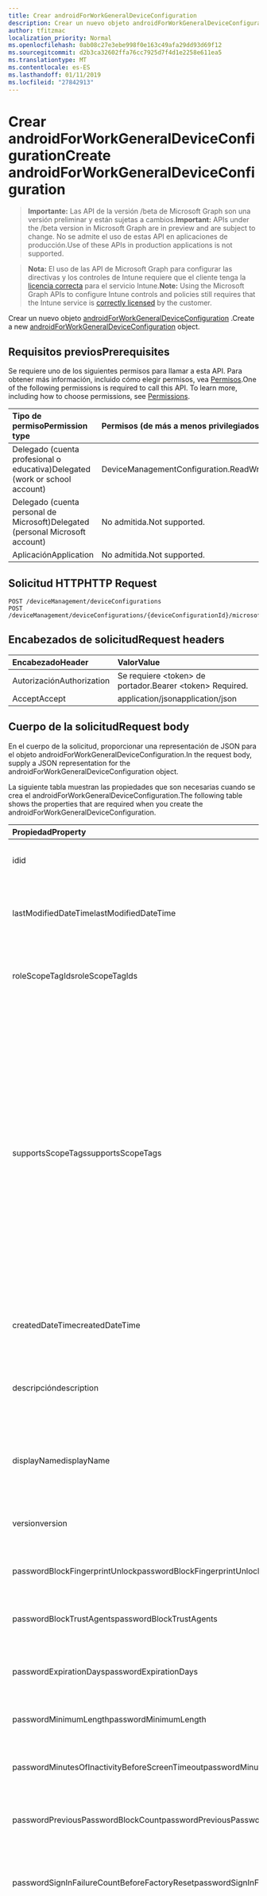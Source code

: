 ```yaml
---
title: Crear androidForWorkGeneralDeviceConfiguration
description: Crear un nuevo objeto androidForWorkGeneralDeviceConfiguration.
author: tfitzmac
localization_priority: Normal
ms.openlocfilehash: 0ab08c27e3ebe998f0e163c49afa29dd93d69f12
ms.sourcegitcommit: d2b3ca32602ffa76cc7925d7f4d1e2258e611ea5
ms.translationtype: MT
ms.contentlocale: es-ES
ms.lasthandoff: 01/11/2019
ms.locfileid: "27842913"
---
```

# <a name="create-androidforworkgeneraldeviceconfiguration"></a><span data-ttu-id="23d83-103">Crear androidForWorkGeneralDeviceConfiguration</span><span class="sxs-lookup"><span data-stu-id="23d83-103">Create androidForWorkGeneralDeviceConfiguration</span></span>

> <span data-ttu-id="23d83-104">**Importante:** Las API de la versión /beta de Microsoft Graph son una versión preliminar y están sujetas a cambios.</span><span class="sxs-lookup"><span data-stu-id="23d83-104">**Important:** APIs under the /beta version in Microsoft Graph are in preview and are subject to change.</span></span> <span data-ttu-id="23d83-105">No se admite el uso de estas API en aplicaciones de producción.</span><span class="sxs-lookup"><span data-stu-id="23d83-105">Use of these APIs in production applications is not supported.</span></span>

> <span data-ttu-id="23d83-106">**Nota:** El uso de las API de Microsoft Graph para configurar las directivas y los controles de Intune requiere que el cliente tenga la [licencia correcta](https://go.microsoft.com/fwlink/?linkid=839381) para el servicio Intune.</span><span class="sxs-lookup"><span data-stu-id="23d83-106">**Note:** Using the Microsoft Graph APIs to configure Intune controls and policies still requires that the Intune service is [correctly licensed](https://go.microsoft.com/fwlink/?linkid=839381) by the customer.</span></span>

<span data-ttu-id="23d83-107">Crear un nuevo objeto [androidForWorkGeneralDeviceConfiguration](../resources/intune-deviceconfig-androidforworkgeneraldeviceconfiguration.md) .</span><span class="sxs-lookup"><span data-stu-id="23d83-107">Create a new [androidForWorkGeneralDeviceConfiguration](../resources/intune-deviceconfig-androidforworkgeneraldeviceconfiguration.md) object.</span></span>
## <a name="prerequisites"></a><span data-ttu-id="23d83-108">Requisitos previos</span><span class="sxs-lookup"><span data-stu-id="23d83-108">Prerequisites</span></span>
<span data-ttu-id="23d83-p102">Se requiere uno de los siguientes permisos para llamar a esta API. Para obtener más información, incluido cómo elegir permisos, vea [Permisos](/graph/permissions-reference).</span><span class="sxs-lookup"><span data-stu-id="23d83-p102">One of the following permissions is required to call this API. To learn more, including how to choose permissions, see [Permissions](/graph/permissions-reference).</span></span>

|<span data-ttu-id="23d83-111">Tipo de permiso</span><span class="sxs-lookup"><span data-stu-id="23d83-111">Permission type</span></span>|<span data-ttu-id="23d83-112">Permisos (de más a menos privilegiados)</span><span class="sxs-lookup"><span data-stu-id="23d83-112">Permissions (from most to least privileged)</span></span>|
|:---|:---|
|<span data-ttu-id="23d83-113">Delegado (cuenta profesional o educativa)</span><span class="sxs-lookup"><span data-stu-id="23d83-113">Delegated (work or school account)</span></span>|<span data-ttu-id="23d83-114">DeviceManagementConfiguration.ReadWrite.All</span><span class="sxs-lookup"><span data-stu-id="23d83-114">DeviceManagementConfiguration.ReadWrite.All</span></span>|
|<span data-ttu-id="23d83-115">Delegado (cuenta personal de Microsoft)</span><span class="sxs-lookup"><span data-stu-id="23d83-115">Delegated (personal Microsoft account)</span></span>|<span data-ttu-id="23d83-116">No admitida.</span><span class="sxs-lookup"><span data-stu-id="23d83-116">Not supported.</span></span>|
|<span data-ttu-id="23d83-117">Aplicación</span><span class="sxs-lookup"><span data-stu-id="23d83-117">Application</span></span>|<span data-ttu-id="23d83-118">No admitida.</span><span class="sxs-lookup"><span data-stu-id="23d83-118">Not supported.</span></span>|

## <a name="http-request"></a><span data-ttu-id="23d83-119">Solicitud HTTP</span><span class="sxs-lookup"><span data-stu-id="23d83-119">HTTP Request</span></span>
<!-- {
  "blockType": "ignored"
}
-->
``` http
POST /deviceManagement/deviceConfigurations
POST /deviceManagement/deviceConfigurations/{deviceConfigurationId}/microsoft.graph.windowsDomainJoinConfiguration/networkAccessConfigurations
```

## <a name="request-headers"></a><span data-ttu-id="23d83-120">Encabezados de solicitud</span><span class="sxs-lookup"><span data-stu-id="23d83-120">Request headers</span></span>
|<span data-ttu-id="23d83-121">Encabezado</span><span class="sxs-lookup"><span data-stu-id="23d83-121">Header</span></span>|<span data-ttu-id="23d83-122">Valor</span><span class="sxs-lookup"><span data-stu-id="23d83-122">Value</span></span>|
|:---|:---|
|<span data-ttu-id="23d83-123">Autorización</span><span class="sxs-lookup"><span data-stu-id="23d83-123">Authorization</span></span>|<span data-ttu-id="23d83-124">Se requiere &lt;token&gt; de portador.</span><span class="sxs-lookup"><span data-stu-id="23d83-124">Bearer &lt;token&gt; Required.</span></span>|
|<span data-ttu-id="23d83-125">Accept</span><span class="sxs-lookup"><span data-stu-id="23d83-125">Accept</span></span>|<span data-ttu-id="23d83-126">application/json</span><span class="sxs-lookup"><span data-stu-id="23d83-126">application/json</span></span>|

## <a name="request-body"></a><span data-ttu-id="23d83-127">Cuerpo de la solicitud</span><span class="sxs-lookup"><span data-stu-id="23d83-127">Request body</span></span>
<span data-ttu-id="23d83-128">En el cuerpo de la solicitud, proporcionar una representación de JSON para el objeto androidForWorkGeneralDeviceConfiguration.</span><span class="sxs-lookup"><span data-stu-id="23d83-128">In the request body, supply a JSON representation for the androidForWorkGeneralDeviceConfiguration object.</span></span>

<span data-ttu-id="23d83-129">La siguiente tabla muestran las propiedades que son necesarias cuando se crea el androidForWorkGeneralDeviceConfiguration.</span><span class="sxs-lookup"><span data-stu-id="23d83-129">The following table shows the properties that are required when you create the androidForWorkGeneralDeviceConfiguration.</span></span>

|<span data-ttu-id="23d83-130">Propiedad</span><span class="sxs-lookup"><span data-stu-id="23d83-130">Property</span></span>|<span data-ttu-id="23d83-131">Tipo</span><span class="sxs-lookup"><span data-stu-id="23d83-131">Type</span></span>|<span data-ttu-id="23d83-132">Descripción</span><span class="sxs-lookup"><span data-stu-id="23d83-132">Description</span></span>|
|:---|:---|:---|
|<span data-ttu-id="23d83-133">id</span><span class="sxs-lookup"><span data-stu-id="23d83-133">id</span></span>|<span data-ttu-id="23d83-134">Cadena</span><span class="sxs-lookup"><span data-stu-id="23d83-134">String</span></span>|<span data-ttu-id="23d83-135">Clave de la entidad.</span><span class="sxs-lookup"><span data-stu-id="23d83-135">Key of the entity.</span></span> <span data-ttu-id="23d83-136">Heredado de [deviceConfiguration](../resources/intune-deviceconfig-deviceconfiguration.md)</span><span class="sxs-lookup"><span data-stu-id="23d83-136">Inherited from [deviceConfiguration](../resources/intune-deviceconfig-deviceconfiguration.md)</span></span>|
|<span data-ttu-id="23d83-137">lastModifiedDateTime</span><span class="sxs-lookup"><span data-stu-id="23d83-137">lastModifiedDateTime</span></span>|<span data-ttu-id="23d83-138">DateTimeOffset</span><span class="sxs-lookup"><span data-stu-id="23d83-138">DateTimeOffset</span></span>|<span data-ttu-id="23d83-139">Fecha y hora en la que se modificó el objeto por última vez.</span><span class="sxs-lookup"><span data-stu-id="23d83-139">DateTime the object was last modified.</span></span> <span data-ttu-id="23d83-140">Heredado de [deviceConfiguration](../resources/intune-deviceconfig-deviceconfiguration.md)</span><span class="sxs-lookup"><span data-stu-id="23d83-140">Inherited from [deviceConfiguration](../resources/intune-deviceconfig-deviceconfiguration.md)</span></span>|
|<span data-ttu-id="23d83-141">roleScopeTagIds</span><span class="sxs-lookup"><span data-stu-id="23d83-141">roleScopeTagIds</span></span>|<span data-ttu-id="23d83-142">Colección String</span><span class="sxs-lookup"><span data-stu-id="23d83-142">String collection</span></span>|<span data-ttu-id="23d83-143">Lista de etiquetas de ámbito para esta instancia de entidad.</span><span class="sxs-lookup"><span data-stu-id="23d83-143">List of Scope Tags for this Entity instance.</span></span> <span data-ttu-id="23d83-144">Heredado de [deviceConfiguration](../resources/intune-deviceconfig-deviceconfiguration.md)</span><span class="sxs-lookup"><span data-stu-id="23d83-144">Inherited from [deviceConfiguration](../resources/intune-deviceconfig-deviceconfiguration.md)</span></span>|
|<span data-ttu-id="23d83-145">supportsScopeTags</span><span class="sxs-lookup"><span data-stu-id="23d83-145">supportsScopeTags</span></span>|<span data-ttu-id="23d83-146">Booleano</span><span class="sxs-lookup"><span data-stu-id="23d83-146">Boolean</span></span>|<span data-ttu-id="23d83-147">Indica si la configuración del dispositivo subyacente admite la asignación de etiquetas de ámbito.</span><span class="sxs-lookup"><span data-stu-id="23d83-147">Indicates whether or not the underlying Device Configuration supports the assignment of scope tags.</span></span> <span data-ttu-id="23d83-148">No se permite la asignación a la propiedad ScopeTags cuando este valor es false y entidades no estará visibles para los usuarios con ámbito.</span><span class="sxs-lookup"><span data-stu-id="23d83-148">Assigning to the ScopeTags property is not allowed when this value is false and entities will not be visible to scoped users.</span></span> <span data-ttu-id="23d83-149">Esto se produce para las directivas de heredado creadas en Silverlight y se puede resolver por eliminar y volver a crear la directiva en el Portal de Azure.</span><span class="sxs-lookup"><span data-stu-id="23d83-149">This occurs for Legacy policies created in Silverlight and can be resolved by deleting and recreating the policy in the Azure Portal.</span></span> <span data-ttu-id="23d83-150">Esta propiedad es de sólo lectura.</span><span class="sxs-lookup"><span data-stu-id="23d83-150">This property is read-only.</span></span> <span data-ttu-id="23d83-151">Heredado de [deviceConfiguration](../resources/intune-deviceconfig-deviceconfiguration.md)</span><span class="sxs-lookup"><span data-stu-id="23d83-151">Inherited from [deviceConfiguration](../resources/intune-deviceconfig-deviceconfiguration.md)</span></span>|
|<span data-ttu-id="23d83-152">createdDateTime</span><span class="sxs-lookup"><span data-stu-id="23d83-152">createdDateTime</span></span>|<span data-ttu-id="23d83-153">DateTimeOffset</span><span class="sxs-lookup"><span data-stu-id="23d83-153">DateTimeOffset</span></span>|<span data-ttu-id="23d83-154">Fecha y hora en la que se creó el objeto.</span><span class="sxs-lookup"><span data-stu-id="23d83-154">DateTime the object was created.</span></span> <span data-ttu-id="23d83-155">Heredado de [deviceConfiguration](../resources/intune-deviceconfig-deviceconfiguration.md)</span><span class="sxs-lookup"><span data-stu-id="23d83-155">Inherited from [deviceConfiguration](../resources/intune-deviceconfig-deviceconfiguration.md)</span></span>|
|<span data-ttu-id="23d83-156">descripción</span><span class="sxs-lookup"><span data-stu-id="23d83-156">description</span></span>|<span data-ttu-id="23d83-157">Cadena</span><span class="sxs-lookup"><span data-stu-id="23d83-157">String</span></span>|<span data-ttu-id="23d83-158">Descripción proporcionada por el administrador de la configuración del dispositivo.</span><span class="sxs-lookup"><span data-stu-id="23d83-158">Admin provided description of the Device Configuration.</span></span> <span data-ttu-id="23d83-159">Heredado de [deviceConfiguration](../resources/intune-deviceconfig-deviceconfiguration.md)</span><span class="sxs-lookup"><span data-stu-id="23d83-159">Inherited from [deviceConfiguration](../resources/intune-deviceconfig-deviceconfiguration.md)</span></span>|
|<span data-ttu-id="23d83-160">displayName</span><span class="sxs-lookup"><span data-stu-id="23d83-160">displayName</span></span>|<span data-ttu-id="23d83-161">Cadena</span><span class="sxs-lookup"><span data-stu-id="23d83-161">String</span></span>|<span data-ttu-id="23d83-162">Nombre proporcionado por el administrador de la configuración del dispositivo.</span><span class="sxs-lookup"><span data-stu-id="23d83-162">Admin provided name of the device configuration.</span></span> <span data-ttu-id="23d83-163">Heredado de [deviceConfiguration](../resources/intune-deviceconfig-deviceconfiguration.md)</span><span class="sxs-lookup"><span data-stu-id="23d83-163">Inherited from [deviceConfiguration](../resources/intune-deviceconfig-deviceconfiguration.md)</span></span>|
|<span data-ttu-id="23d83-164">version</span><span class="sxs-lookup"><span data-stu-id="23d83-164">version</span></span>|<span data-ttu-id="23d83-165">Int32</span><span class="sxs-lookup"><span data-stu-id="23d83-165">Int32</span></span>|<span data-ttu-id="23d83-166">Versión de la configuración del dispositivo.</span><span class="sxs-lookup"><span data-stu-id="23d83-166">Version of the device configuration.</span></span> <span data-ttu-id="23d83-167">Heredado de [deviceConfiguration](../resources/intune-deviceconfig-deviceconfiguration.md)</span><span class="sxs-lookup"><span data-stu-id="23d83-167">Inherited from [deviceConfiguration](../resources/intune-deviceconfig-deviceconfiguration.md)</span></span>|
|<span data-ttu-id="23d83-168">passwordBlockFingerprintUnlock</span><span class="sxs-lookup"><span data-stu-id="23d83-168">passwordBlockFingerprintUnlock</span></span>|<span data-ttu-id="23d83-169">Booleano</span><span class="sxs-lookup"><span data-stu-id="23d83-169">Boolean</span></span>|<span data-ttu-id="23d83-170">Indica si se va a impedir el desbloqueo por huella dactilar.</span><span class="sxs-lookup"><span data-stu-id="23d83-170">Indicates whether or not to block fingerprint unlock.</span></span>|
|<span data-ttu-id="23d83-171">passwordBlockTrustAgents</span><span class="sxs-lookup"><span data-stu-id="23d83-171">passwordBlockTrustAgents</span></span>|<span data-ttu-id="23d83-172">Booleano</span><span class="sxs-lookup"><span data-stu-id="23d83-172">Boolean</span></span>|<span data-ttu-id="23d83-173">Indica si se van a bloquear Smart Lock y otros agentes de confianza.</span><span class="sxs-lookup"><span data-stu-id="23d83-173">Indicates whether or not to block Smart Lock and other trust agents.</span></span>|
|<span data-ttu-id="23d83-174">passwordExpirationDays</span><span class="sxs-lookup"><span data-stu-id="23d83-174">passwordExpirationDays</span></span>|<span data-ttu-id="23d83-175">Int32</span><span class="sxs-lookup"><span data-stu-id="23d83-175">Int32</span></span>|<span data-ttu-id="23d83-176">Número de días antes de que expire la contraseña.</span><span class="sxs-lookup"><span data-stu-id="23d83-176">Number of days before the password expires.</span></span> <span data-ttu-id="23d83-177">Valores válidos de 1 a 365</span><span class="sxs-lookup"><span data-stu-id="23d83-177">Valid values 1 to 365</span></span>|
|<span data-ttu-id="23d83-178">passwordMinimumLength</span><span class="sxs-lookup"><span data-stu-id="23d83-178">passwordMinimumLength</span></span>|<span data-ttu-id="23d83-179">Int32</span><span class="sxs-lookup"><span data-stu-id="23d83-179">Int32</span></span>|<span data-ttu-id="23d83-180">Longitud mínima de las contraseñas.</span><span class="sxs-lookup"><span data-stu-id="23d83-180">Minimum length of passwords.</span></span> <span data-ttu-id="23d83-181">Valores válidos de 4 a 16</span><span class="sxs-lookup"><span data-stu-id="23d83-181">Valid values 4 to 16</span></span>|
|<span data-ttu-id="23d83-182">passwordMinutesOfInactivityBeforeScreenTimeout</span><span class="sxs-lookup"><span data-stu-id="23d83-182">passwordMinutesOfInactivityBeforeScreenTimeout</span></span>|<span data-ttu-id="23d83-183">Int32</span><span class="sxs-lookup"><span data-stu-id="23d83-183">Int32</span></span>|<span data-ttu-id="23d83-184">Minutos de inactividad antes de que se agote el tiempo de espera de la pantalla.</span><span class="sxs-lookup"><span data-stu-id="23d83-184">Minutes of inactivity before the screen times out.</span></span>|
|<span data-ttu-id="23d83-185">passwordPreviousPasswordBlockCount</span><span class="sxs-lookup"><span data-stu-id="23d83-185">passwordPreviousPasswordBlockCount</span></span>|<span data-ttu-id="23d83-186">Int32</span><span class="sxs-lookup"><span data-stu-id="23d83-186">Int32</span></span>|<span data-ttu-id="23d83-187">Número de contraseñas anteriores que bloquear.</span><span class="sxs-lookup"><span data-stu-id="23d83-187">Number of previous passwords to block.</span></span> <span data-ttu-id="23d83-188">Valores válidos de 0 a 24</span><span class="sxs-lookup"><span data-stu-id="23d83-188">Valid values 0 to 24</span></span>|
|<span data-ttu-id="23d83-189">passwordSignInFailureCountBeforeFactoryReset</span><span class="sxs-lookup"><span data-stu-id="23d83-189">passwordSignInFailureCountBeforeFactoryReset</span></span>|<span data-ttu-id="23d83-190">Int32</span><span class="sxs-lookup"><span data-stu-id="23d83-190">Int32</span></span>|<span data-ttu-id="23d83-191">Número de errores de inicio de sesión permitidos antes del restablecimiento de fábrica.</span><span class="sxs-lookup"><span data-stu-id="23d83-191">Number of sign in failures allowed before factory reset.</span></span> <span data-ttu-id="23d83-192">Valores válidos de 4 a 11</span><span class="sxs-lookup"><span data-stu-id="23d83-192">Valid values 4 to 11</span></span>|
|<span data-ttu-id="23d83-193">passwordRequiredType</span><span class="sxs-lookup"><span data-stu-id="23d83-193">passwordRequiredType</span></span>|[<span data-ttu-id="23d83-194">androidForWorkRequiredPasswordType</span><span class="sxs-lookup"><span data-stu-id="23d83-194">androidForWorkRequiredPasswordType</span></span>](../resources/intune-deviceconfig-androidforworkrequiredpasswordtype.md)|<span data-ttu-id="23d83-195">Tipo de contraseña que es necesario.</span><span class="sxs-lookup"><span data-stu-id="23d83-195">Type of password that is required.</span></span> <span data-ttu-id="23d83-196">Los valores posibles son: `deviceDefault`, `lowSecurityBiometric`, `required`, `atLeastNumeric`, `numericComplex`, `atLeastAlphabetic`, `atLeastAlphanumeric` y `alphanumericWithSymbols`.</span><span class="sxs-lookup"><span data-stu-id="23d83-196">Possible values are: `deviceDefault`, `lowSecurityBiometric`, `required`, `atLeastNumeric`, `numericComplex`, `atLeastAlphabetic`, `atLeastAlphanumeric`, `alphanumericWithSymbols`.</span></span>|
|<span data-ttu-id="23d83-197">workProfileDataSharingType</span><span class="sxs-lookup"><span data-stu-id="23d83-197">workProfileDataSharingType</span></span>|[<span data-ttu-id="23d83-198">androidForWorkCrossProfileDataSharingType</span><span class="sxs-lookup"><span data-stu-id="23d83-198">androidForWorkCrossProfileDataSharingType</span></span>](../resources/intune-deviceconfig-androidforworkcrossprofiledatasharingtype.md)|<span data-ttu-id="23d83-199">Tipo de datos de uso compartido está permitido.</span><span class="sxs-lookup"><span data-stu-id="23d83-199">Type of data sharing that is allowed.</span></span> <span data-ttu-id="23d83-200">Los valores posibles son: `deviceDefault`, `preventAny`, `allowPersonalToWork` y `noRestrictions`.</span><span class="sxs-lookup"><span data-stu-id="23d83-200">Possible values are: `deviceDefault`, `preventAny`, `allowPersonalToWork`, `noRestrictions`.</span></span>|
|<span data-ttu-id="23d83-201">workProfileBlockNotificationsWhileDeviceLocked</span><span class="sxs-lookup"><span data-stu-id="23d83-201">workProfileBlockNotificationsWhileDeviceLocked</span></span>|<span data-ttu-id="23d83-202">Booleano</span><span class="sxs-lookup"><span data-stu-id="23d83-202">Boolean</span></span>|<span data-ttu-id="23d83-203">Indica si se deben bloquear las notificaciones al dispositivo bloqueado.</span><span class="sxs-lookup"><span data-stu-id="23d83-203">Indicates whether or not to block notifications while device locked.</span></span>|
|<span data-ttu-id="23d83-204">workProfileBlockAddingAccounts</span><span class="sxs-lookup"><span data-stu-id="23d83-204">workProfileBlockAddingAccounts</span></span>|<span data-ttu-id="23d83-205">Booleano</span><span class="sxs-lookup"><span data-stu-id="23d83-205">Boolean</span></span>|<span data-ttu-id="23d83-206">Impedir que los usuarios agregar o quitar cuentas en el perfil de trabajo.</span><span class="sxs-lookup"><span data-stu-id="23d83-206">Block users from adding/removing accounts in work profile.</span></span>|
|<span data-ttu-id="23d83-207">workProfileBluetoothEnableContactSharing</span><span class="sxs-lookup"><span data-stu-id="23d83-207">workProfileBluetoothEnableContactSharing</span></span>|<span data-ttu-id="23d83-208">Booleano</span><span class="sxs-lookup"><span data-stu-id="23d83-208">Boolean</span></span>|<span data-ttu-id="23d83-209">Permitir que los dispositivos bluetooth tener acceso a los contactos de la empresa.</span><span class="sxs-lookup"><span data-stu-id="23d83-209">Allow bluetooth devices to access enterprise contacts.</span></span>|
|<span data-ttu-id="23d83-210">workProfileBlockScreenCapture</span><span class="sxs-lookup"><span data-stu-id="23d83-210">workProfileBlockScreenCapture</span></span>|<span data-ttu-id="23d83-211">Booleano</span><span class="sxs-lookup"><span data-stu-id="23d83-211">Boolean</span></span>|<span data-ttu-id="23d83-212">Captura de pantalla de bloque en el perfil de trabajo.</span><span class="sxs-lookup"><span data-stu-id="23d83-212">Block screen capture in work profile.</span></span>|
|<span data-ttu-id="23d83-213">workProfileBlockCrossProfileCallerId</span><span class="sxs-lookup"><span data-stu-id="23d83-213">workProfileBlockCrossProfileCallerId</span></span>|<span data-ttu-id="23d83-214">Booleano</span><span class="sxs-lookup"><span data-stu-id="23d83-214">Boolean</span></span>|<span data-ttu-id="23d83-215">Identificador de autor de la llamada de perfil bloque para mostrar trabajo en perfil personal.</span><span class="sxs-lookup"><span data-stu-id="23d83-215">Block display work profile caller ID in personal profile.</span></span>|
|<span data-ttu-id="23d83-216">workProfileBlockCamera</span><span class="sxs-lookup"><span data-stu-id="23d83-216">workProfileBlockCamera</span></span>|<span data-ttu-id="23d83-217">Booleano</span><span class="sxs-lookup"><span data-stu-id="23d83-217">Boolean</span></span>|<span data-ttu-id="23d83-218">Cámara de perfil de trabajo de bloque.</span><span class="sxs-lookup"><span data-stu-id="23d83-218">Block work profile camera.</span></span>|
|<span data-ttu-id="23d83-219">workProfileBlockCrossProfileContactsSearch</span><span class="sxs-lookup"><span data-stu-id="23d83-219">workProfileBlockCrossProfileContactsSearch</span></span>|<span data-ttu-id="23d83-220">Booleano</span><span class="sxs-lookup"><span data-stu-id="23d83-220">Boolean</span></span>|<span data-ttu-id="23d83-221">Disponibilidad de los contactos del perfil de trabajo bloque en perfil personal.</span><span class="sxs-lookup"><span data-stu-id="23d83-221">Block work profile contacts availability in personal profile.</span></span>|
|<span data-ttu-id="23d83-222">workProfileBlockCrossProfileCopyPaste</span><span class="sxs-lookup"><span data-stu-id="23d83-222">workProfileBlockCrossProfileCopyPaste</span></span>|<span data-ttu-id="23d83-223">Booleano</span><span class="sxs-lookup"><span data-stu-id="23d83-223">Boolean</span></span>|<span data-ttu-id="23d83-224">Valor booleano que indica si la opción no permitir la entre perfil copiado y pegado está habilitado.</span><span class="sxs-lookup"><span data-stu-id="23d83-224">Boolean that indicates if the setting disallow cross profile copy/paste is enabled.</span></span>|
|<span data-ttu-id="23d83-225">workProfileDefaultAppPermissionPolicy</span><span class="sxs-lookup"><span data-stu-id="23d83-225">workProfileDefaultAppPermissionPolicy</span></span>|[<span data-ttu-id="23d83-226">androidForWorkDefaultAppPermissionPolicyType</span><span class="sxs-lookup"><span data-stu-id="23d83-226">androidForWorkDefaultAppPermissionPolicyType</span></span>](../resources/intune-deviceconfig-androidforworkdefaultapppermissionpolicytype.md)|<span data-ttu-id="23d83-227">Tipo de contraseña que es necesario.</span><span class="sxs-lookup"><span data-stu-id="23d83-227">Type of password that is required.</span></span> <span data-ttu-id="23d83-228">Los valores posibles son: `deviceDefault`, `prompt`, `autoGrant` y `autoDeny`.</span><span class="sxs-lookup"><span data-stu-id="23d83-228">Possible values are: `deviceDefault`, `prompt`, `autoGrant`, `autoDeny`.</span></span>|
|<span data-ttu-id="23d83-229">workProfilePasswordBlockFingerprintUnlock</span><span class="sxs-lookup"><span data-stu-id="23d83-229">workProfilePasswordBlockFingerprintUnlock</span></span>|<span data-ttu-id="23d83-230">Booleano</span><span class="sxs-lookup"><span data-stu-id="23d83-230">Boolean</span></span>|<span data-ttu-id="23d83-231">Indica si se deben bloquear la huella digital de desbloqueo para el perfil de trabajo.</span><span class="sxs-lookup"><span data-stu-id="23d83-231">Indicates whether or not to block fingerprint unlock for work profile.</span></span>|
|<span data-ttu-id="23d83-232">workProfilePasswordBlockTrustAgents</span><span class="sxs-lookup"><span data-stu-id="23d83-232">workProfilePasswordBlockTrustAgents</span></span>|<span data-ttu-id="23d83-233">Booleano</span><span class="sxs-lookup"><span data-stu-id="23d83-233">Boolean</span></span>|<span data-ttu-id="23d83-234">Indica si se deben bloquear bloqueo inteligentes y otros agentes de confianza para el perfil de trabajo.</span><span class="sxs-lookup"><span data-stu-id="23d83-234">Indicates whether or not to block Smart Lock and other trust agents for work profile.</span></span>|
|<span data-ttu-id="23d83-235">workProfilePasswordExpirationDays</span><span class="sxs-lookup"><span data-stu-id="23d83-235">workProfilePasswordExpirationDays</span></span>|<span data-ttu-id="23d83-236">Int32</span><span class="sxs-lookup"><span data-stu-id="23d83-236">Int32</span></span>|<span data-ttu-id="23d83-237">Expira el número de días antes de la contraseña de perfil de trabajo.</span><span class="sxs-lookup"><span data-stu-id="23d83-237">Number of days before the work profile password expires.</span></span> <span data-ttu-id="23d83-238">Valores válidos de 1 a 365</span><span class="sxs-lookup"><span data-stu-id="23d83-238">Valid values 1 to 365</span></span>|
|<span data-ttu-id="23d83-239">workProfilePasswordMinimumLength</span><span class="sxs-lookup"><span data-stu-id="23d83-239">workProfilePasswordMinimumLength</span></span>|<span data-ttu-id="23d83-240">Int32</span><span class="sxs-lookup"><span data-stu-id="23d83-240">Int32</span></span>|<span data-ttu-id="23d83-241">Longitud mínima de contraseña de perfil de trabajo.</span><span class="sxs-lookup"><span data-stu-id="23d83-241">Minimum length of work profile password.</span></span> <span data-ttu-id="23d83-242">Valores válidos de 4 a 16</span><span class="sxs-lookup"><span data-stu-id="23d83-242">Valid values 4 to 16</span></span>|
|<span data-ttu-id="23d83-243">workProfilePasswordMinNumericCharacters</span><span class="sxs-lookup"><span data-stu-id="23d83-243">workProfilePasswordMinNumericCharacters</span></span>|<span data-ttu-id="23d83-244">Int32</span><span class="sxs-lookup"><span data-stu-id="23d83-244">Int32</span></span>|<span data-ttu-id="23d83-245">Nº mínimo de caracteres numéricos que requiere en contraseña de perfil de trabajo.</span><span class="sxs-lookup"><span data-stu-id="23d83-245">Minimum # of numeric characters required in work profile password.</span></span> <span data-ttu-id="23d83-246">Valores válidos de 1 a 10</span><span class="sxs-lookup"><span data-stu-id="23d83-246">Valid values 1 to 10</span></span>|
|<span data-ttu-id="23d83-247">workProfilePasswordMinNonLetterCharacters</span><span class="sxs-lookup"><span data-stu-id="23d83-247">workProfilePasswordMinNonLetterCharacters</span></span>|<span data-ttu-id="23d83-248">Int32</span><span class="sxs-lookup"><span data-stu-id="23d83-248">Int32</span></span>|<span data-ttu-id="23d83-249">Nº mínimo de caracteres que no sea una letra requeridas contraseña de perfil de trabajo.</span><span class="sxs-lookup"><span data-stu-id="23d83-249">Minimum # of non-letter characters required in work profile password.</span></span> <span data-ttu-id="23d83-250">Valores válidos de 1 a 10</span><span class="sxs-lookup"><span data-stu-id="23d83-250">Valid values 1 to 10</span></span>|
|<span data-ttu-id="23d83-251">workProfilePasswordMinLetterCharacters</span><span class="sxs-lookup"><span data-stu-id="23d83-251">workProfilePasswordMinLetterCharacters</span></span>|<span data-ttu-id="23d83-252">Int32</span><span class="sxs-lookup"><span data-stu-id="23d83-252">Int32</span></span>|<span data-ttu-id="23d83-253">Nº mínimo de caracteres de letra requeridas contraseña de perfil de trabajo.</span><span class="sxs-lookup"><span data-stu-id="23d83-253">Minimum # of letter characters required in work profile password.</span></span> <span data-ttu-id="23d83-254">Valores válidos de 1 a 10</span><span class="sxs-lookup"><span data-stu-id="23d83-254">Valid values 1 to 10</span></span>|
|<span data-ttu-id="23d83-255">workProfilePasswordMinLowerCaseCharacters</span><span class="sxs-lookup"><span data-stu-id="23d83-255">workProfilePasswordMinLowerCaseCharacters</span></span>|<span data-ttu-id="23d83-256">Int32</span><span class="sxs-lookup"><span data-stu-id="23d83-256">Int32</span></span>|<span data-ttu-id="23d83-257">Nº mínimo de caracteres minúsculas requeridas contraseña de perfil de trabajo.</span><span class="sxs-lookup"><span data-stu-id="23d83-257">Minimum # of lower-case characters required in work profile password.</span></span> <span data-ttu-id="23d83-258">Valores válidos de 1 a 10</span><span class="sxs-lookup"><span data-stu-id="23d83-258">Valid values 1 to 10</span></span>|
|<span data-ttu-id="23d83-259">workProfilePasswordMinUpperCaseCharacters</span><span class="sxs-lookup"><span data-stu-id="23d83-259">workProfilePasswordMinUpperCaseCharacters</span></span>|<span data-ttu-id="23d83-260">Int32</span><span class="sxs-lookup"><span data-stu-id="23d83-260">Int32</span></span>|<span data-ttu-id="23d83-261">Nº mínimo de caracteres en mayúsculas requeridas contraseña de perfil de trabajo.</span><span class="sxs-lookup"><span data-stu-id="23d83-261">Minimum # of upper-case characters required in work profile password.</span></span> <span data-ttu-id="23d83-262">Valores válidos de 1 a 10</span><span class="sxs-lookup"><span data-stu-id="23d83-262">Valid values 1 to 10</span></span>|
|<span data-ttu-id="23d83-263">workProfilePasswordMinSymbolCharacters</span><span class="sxs-lookup"><span data-stu-id="23d83-263">workProfilePasswordMinSymbolCharacters</span></span>|<span data-ttu-id="23d83-264">Int32</span><span class="sxs-lookup"><span data-stu-id="23d83-264">Int32</span></span>|<span data-ttu-id="23d83-265">Nº mínimo de símbolos requeridas contraseña de perfil de trabajo.</span><span class="sxs-lookup"><span data-stu-id="23d83-265">Minimum # of symbols required in work profile password.</span></span> <span data-ttu-id="23d83-266">Valores válidos de 1 a 10</span><span class="sxs-lookup"><span data-stu-id="23d83-266">Valid values 1 to 10</span></span>|
|<span data-ttu-id="23d83-267">workProfilePasswordMinutesOfInactivityBeforeScreenTimeout</span><span class="sxs-lookup"><span data-stu-id="23d83-267">workProfilePasswordMinutesOfInactivityBeforeScreenTimeout</span></span>|<span data-ttu-id="23d83-268">Int32</span><span class="sxs-lookup"><span data-stu-id="23d83-268">Int32</span></span>|<span data-ttu-id="23d83-269">Minutos de inactividad antes de que se agote el tiempo de espera de la pantalla.</span><span class="sxs-lookup"><span data-stu-id="23d83-269">Minutes of inactivity before the screen times out.</span></span>|
|<span data-ttu-id="23d83-270">workProfilePasswordPreviousPasswordBlockCount</span><span class="sxs-lookup"><span data-stu-id="23d83-270">workProfilePasswordPreviousPasswordBlockCount</span></span>|<span data-ttu-id="23d83-271">Int32</span><span class="sxs-lookup"><span data-stu-id="23d83-271">Int32</span></span>|<span data-ttu-id="23d83-272">Número de contraseñas de perfil de trabajo anterior a bloquear.</span><span class="sxs-lookup"><span data-stu-id="23d83-272">Number of previous work profile passwords to block.</span></span> <span data-ttu-id="23d83-273">Valores válidos de 0 a 24</span><span class="sxs-lookup"><span data-stu-id="23d83-273">Valid values 0 to 24</span></span>|
|<span data-ttu-id="23d83-274">workProfilePasswordSignInFailureCountBeforeFactoryReset</span><span class="sxs-lookup"><span data-stu-id="23d83-274">workProfilePasswordSignInFailureCountBeforeFactoryReset</span></span>|<span data-ttu-id="23d83-275">Int32</span><span class="sxs-lookup"><span data-stu-id="23d83-275">Int32</span></span>|<span data-ttu-id="23d83-276">Número de errores permitidos antes de que se ha quitado el perfil de trabajo y todos los datos corporativos eliminados de inicio de sesión.</span><span class="sxs-lookup"><span data-stu-id="23d83-276">Number of sign in failures allowed before work profile is removed and all corporate data deleted.</span></span> <span data-ttu-id="23d83-277">Valores válidos de 4 a 11</span><span class="sxs-lookup"><span data-stu-id="23d83-277">Valid values 4 to 11</span></span>|
|<span data-ttu-id="23d83-278">workProfilePasswordRequiredType</span><span class="sxs-lookup"><span data-stu-id="23d83-278">workProfilePasswordRequiredType</span></span>|[<span data-ttu-id="23d83-279">androidForWorkRequiredPasswordType</span><span class="sxs-lookup"><span data-stu-id="23d83-279">androidForWorkRequiredPasswordType</span></span>](../resources/intune-deviceconfig-androidforworkrequiredpasswordtype.md)|<span data-ttu-id="23d83-280">Tipo de contraseña de perfil de trabajo que se requiere.</span><span class="sxs-lookup"><span data-stu-id="23d83-280">Type of work profile password that is required.</span></span> <span data-ttu-id="23d83-281">Los valores posibles son: `deviceDefault`, `lowSecurityBiometric`, `required`, `atLeastNumeric`, `numericComplex`, `atLeastAlphabetic`, `atLeastAlphanumeric` y `alphanumericWithSymbols`.</span><span class="sxs-lookup"><span data-stu-id="23d83-281">Possible values are: `deviceDefault`, `lowSecurityBiometric`, `required`, `atLeastNumeric`, `numericComplex`, `atLeastAlphabetic`, `atLeastAlphanumeric`, `alphanumericWithSymbols`.</span></span>|
|<span data-ttu-id="23d83-282">workProfileRequirePassword</span><span class="sxs-lookup"><span data-stu-id="23d83-282">workProfileRequirePassword</span></span>|<span data-ttu-id="23d83-283">Booleano</span><span class="sxs-lookup"><span data-stu-id="23d83-283">Boolean</span></span>|<span data-ttu-id="23d83-284">Se requiere contraseña o no para el perfil de trabajo</span><span class="sxs-lookup"><span data-stu-id="23d83-284">Password is required or not for work profile</span></span>|
|<span data-ttu-id="23d83-285">securityRequireVerifyApps</span><span class="sxs-lookup"><span data-stu-id="23d83-285">securityRequireVerifyApps</span></span>|<span data-ttu-id="23d83-286">Booleano</span><span class="sxs-lookup"><span data-stu-id="23d83-286">Boolean</span></span>|<span data-ttu-id="23d83-287">Exigir que la característica Verificar aplicaciones de Android esté activada.</span><span class="sxs-lookup"><span data-stu-id="23d83-287">Require the Android Verify apps feature is turned on.</span></span>|
|<span data-ttu-id="23d83-288">vpnAlwaysOnPackageIdentifier</span><span class="sxs-lookup"><span data-stu-id="23d83-288">vpnAlwaysOnPackageIdentifier</span></span>|<span data-ttu-id="23d83-289">Cadena</span><span class="sxs-lookup"><span data-stu-id="23d83-289">String</span></span>|<span data-ttu-id="23d83-290">Habilitar el modo de bloqueo para siempre en VPN.</span><span class="sxs-lookup"><span data-stu-id="23d83-290">Enable lockdown mode for always-on VPN.</span></span>|
|<span data-ttu-id="23d83-291">vpnEnableAlwaysOnLockdownMode</span><span class="sxs-lookup"><span data-stu-id="23d83-291">vpnEnableAlwaysOnLockdownMode</span></span>|<span data-ttu-id="23d83-292">Booleano</span><span class="sxs-lookup"><span data-stu-id="23d83-292">Boolean</span></span>|<span data-ttu-id="23d83-293">Habilitar el modo de bloqueo para siempre en VPN.</span><span class="sxs-lookup"><span data-stu-id="23d83-293">Enable lockdown mode for always-on VPN.</span></span>|



## <a name="response"></a><span data-ttu-id="23d83-294">Respuesta</span><span class="sxs-lookup"><span data-stu-id="23d83-294">Response</span></span>
<span data-ttu-id="23d83-295">Si tiene éxito, este método devuelve una `201 Created` código de respuesta y un objeto [androidForWorkGeneralDeviceConfiguration](../resources/intune-deviceconfig-androidforworkgeneraldeviceconfiguration.md) en el cuerpo de la respuesta.</span><span class="sxs-lookup"><span data-stu-id="23d83-295">If successful, this method returns a `201 Created` response code and a [androidForWorkGeneralDeviceConfiguration](../resources/intune-deviceconfig-androidforworkgeneraldeviceconfiguration.md) object in the response body.</span></span>

## <a name="example"></a><span data-ttu-id="23d83-296">Ejemplo</span><span class="sxs-lookup"><span data-stu-id="23d83-296">Example</span></span>
### <a name="request"></a><span data-ttu-id="23d83-297">Solicitud</span><span class="sxs-lookup"><span data-stu-id="23d83-297">Request</span></span>
<span data-ttu-id="23d83-298">Aquí tiene un ejemplo de la solicitud.</span><span class="sxs-lookup"><span data-stu-id="23d83-298">Here is an example of the request.</span></span>
``` http
POST https://graph.microsoft.com/beta/deviceManagement/deviceConfigurations
Content-type: application/json
Content-length: 2102

{
  "@odata.type": "#microsoft.graph.androidForWorkGeneralDeviceConfiguration",
  "lastModifiedDateTime": "2017-01-01T00:00:35.1329464-08:00",
  "roleScopeTagIds": [
    "Role Scope Tag Ids value"
  ],
  "supportsScopeTags": true,
  "description": "Description value",
  "displayName": "Display Name value",
  "version": 7,
  "passwordBlockFingerprintUnlock": true,
  "passwordBlockTrustAgents": true,
  "passwordExpirationDays": 6,
  "passwordMinimumLength": 5,
  "passwordMinutesOfInactivityBeforeScreenTimeout": 14,
  "passwordPreviousPasswordBlockCount": 2,
  "passwordSignInFailureCountBeforeFactoryReset": 12,
  "passwordRequiredType": "lowSecurityBiometric",
  "workProfileDataSharingType": "preventAny",
  "workProfileBlockNotificationsWhileDeviceLocked": true,
  "workProfileBlockAddingAccounts": true,
  "workProfileBluetoothEnableContactSharing": true,
  "workProfileBlockScreenCapture": true,
  "workProfileBlockCrossProfileCallerId": true,
  "workProfileBlockCamera": true,
  "workProfileBlockCrossProfileContactsSearch": true,
  "workProfileBlockCrossProfileCopyPaste": true,
  "workProfileDefaultAppPermissionPolicy": "prompt",
  "workProfilePasswordBlockFingerprintUnlock": true,
  "workProfilePasswordBlockTrustAgents": true,
  "workProfilePasswordExpirationDays": 1,
  "workProfilePasswordMinimumLength": 0,
  "workProfilePasswordMinNumericCharacters": 7,
  "workProfilePasswordMinNonLetterCharacters": 9,
  "workProfilePasswordMinLetterCharacters": 6,
  "workProfilePasswordMinLowerCaseCharacters": 9,
  "workProfilePasswordMinUpperCaseCharacters": 9,
  "workProfilePasswordMinSymbolCharacters": 6,
  "workProfilePasswordMinutesOfInactivityBeforeScreenTimeout": 9,
  "workProfilePasswordPreviousPasswordBlockCount": 13,
  "workProfilePasswordSignInFailureCountBeforeFactoryReset": 7,
  "workProfilePasswordRequiredType": "lowSecurityBiometric",
  "workProfileRequirePassword": true,
  "securityRequireVerifyApps": true,
  "vpnAlwaysOnPackageIdentifier": "Vpn Always On Package Identifier value",
  "vpnEnableAlwaysOnLockdownMode": true
}
```

### <a name="response"></a><span data-ttu-id="23d83-299">Respuesta</span><span class="sxs-lookup"><span data-stu-id="23d83-299">Response</span></span>
<span data-ttu-id="23d83-p129">Aquí tiene un ejemplo de la respuesta. Nota: Puede que el objeto de respuesta que aparece aquí se trunque para abreviar. Todas las propiedades se devolverán de una llamada real.</span><span class="sxs-lookup"><span data-stu-id="23d83-p129">Here is an example of the response. Note: The response object shown here may be truncated for brevity. All of the properties will be returned from an actual call.</span></span>
``` http
HTTP/1.1 201 Created
Content-Type: application/json
Content-Length: 2210

{
  "@odata.type": "#microsoft.graph.androidForWorkGeneralDeviceConfiguration",
  "id": "a931a366-a366-a931-66a3-31a966a331a9",
  "lastModifiedDateTime": "2017-01-01T00:00:35.1329464-08:00",
  "roleScopeTagIds": [
    "Role Scope Tag Ids value"
  ],
  "supportsScopeTags": true,
  "createdDateTime": "2017-01-01T00:02:43.5775965-08:00",
  "description": "Description value",
  "displayName": "Display Name value",
  "version": 7,
  "passwordBlockFingerprintUnlock": true,
  "passwordBlockTrustAgents": true,
  "passwordExpirationDays": 6,
  "passwordMinimumLength": 5,
  "passwordMinutesOfInactivityBeforeScreenTimeout": 14,
  "passwordPreviousPasswordBlockCount": 2,
  "passwordSignInFailureCountBeforeFactoryReset": 12,
  "passwordRequiredType": "lowSecurityBiometric",
  "workProfileDataSharingType": "preventAny",
  "workProfileBlockNotificationsWhileDeviceLocked": true,
  "workProfileBlockAddingAccounts": true,
  "workProfileBluetoothEnableContactSharing": true,
  "workProfileBlockScreenCapture": true,
  "workProfileBlockCrossProfileCallerId": true,
  "workProfileBlockCamera": true,
  "workProfileBlockCrossProfileContactsSearch": true,
  "workProfileBlockCrossProfileCopyPaste": true,
  "workProfileDefaultAppPermissionPolicy": "prompt",
  "workProfilePasswordBlockFingerprintUnlock": true,
  "workProfilePasswordBlockTrustAgents": true,
  "workProfilePasswordExpirationDays": 1,
  "workProfilePasswordMinimumLength": 0,
  "workProfilePasswordMinNumericCharacters": 7,
  "workProfilePasswordMinNonLetterCharacters": 9,
  "workProfilePasswordMinLetterCharacters": 6,
  "workProfilePasswordMinLowerCaseCharacters": 9,
  "workProfilePasswordMinUpperCaseCharacters": 9,
  "workProfilePasswordMinSymbolCharacters": 6,
  "workProfilePasswordMinutesOfInactivityBeforeScreenTimeout": 9,
  "workProfilePasswordPreviousPasswordBlockCount": 13,
  "workProfilePasswordSignInFailureCountBeforeFactoryReset": 7,
  "workProfilePasswordRequiredType": "lowSecurityBiometric",
  "workProfileRequirePassword": true,
  "securityRequireVerifyApps": true,
  "vpnAlwaysOnPackageIdentifier": "Vpn Always On Package Identifier value",
  "vpnEnableAlwaysOnLockdownMode": true
}
```





